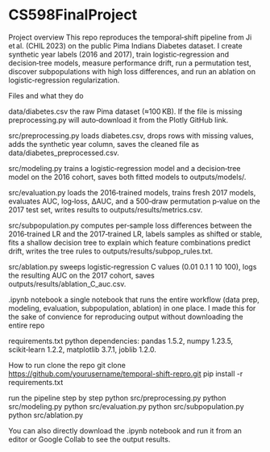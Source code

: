 # CS598FinalProject

Project overview
This repo reproduces the temporal‑shift pipeline from Ji et al. (CHIL 2023) on the public Pima Indians Diabetes dataset. I create synthetic year labels (2016 and 2017), train logistic‑regression and decision‑tree models, measure performance drift, run a permutation test, discover subpopulations with high loss differences, and run an ablation on logistic‑regression regularization.

Files and what they do

data/diabetes.csv
the raw Pima dataset (≈100 KB). If the file is missing preprocessing.py will auto‑download it from the Plotly GitHub link.

src/preprocessing.py
loads diabetes.csv, drops rows with missing values, adds the synthetic year column, saves the cleaned file as data/diabetes_preprocessed.csv.

src/modeling.py
trains a logistic‑regression model and a decision‑tree model on the 2016 cohort, saves both fitted models to outputs/models/.

src/evaluation.py
loads the 2016‑trained models, trains fresh 2017 models, evaluates AUC, log‑loss, ΔAUC, and a 500‑draw permutation p‑value on the 2017 test set, writes results to outputs/results/metrics.csv.

src/subpopulation.py
computes per‑sample loss differences between the 2016‑trained LR and the 2017‑trained LR, labels samples as shifted or stable, fits a shallow decision tree to explain which feature combinations predict drift, writes the tree rules to outputs/results/subpop_rules.txt.

src/ablation.py
sweeps logistic‑regression C values (0.01 0.1 1 10 100), logs the resulting AUC on the 2017 cohort, saves outputs/results/ablation_C_auc.csv.

.ipynb notebook 
a single notebook that runs the entire workflow (data prep, modeling, evaluation, subpopulation, ablation) in one place. I made this for the sake of convience for reproducing output without downloading the entire repo 

requirements.txt
python dependencies: pandas 1.5.2, numpy 1.23.5, scikit‑learn 1.2.2, matplotlib 3.7.1, joblib 1.2.0.

How to run
clone the repo
git clone https://github.com/yourusername/temporal-shift-repro.git
pip install -r requirements.txt

run the pipeline step by step
python src/preprocessing.py
python src/modeling.py
python src/evaluation.py
python src/subpopulation.py
python src/ablation.py

You can also directly download the .ipynb notebook and run it from an editor or Google Collab to see the output results. 
